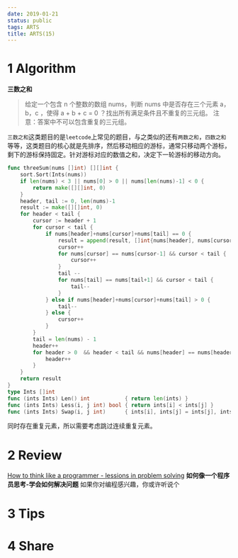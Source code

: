 ```yaml
---
date: 2019-01-21
status: public
tags: ARTS
title: ARTS(15)
---
```

# 1 Algorithm
**三数之和**
> 给定一个包含 n 个整数的数组 nums，判断 nums 中是否存在三个元素 a，b，c ，使得 a + b + c = 0 ？找出所有满足条件且不重复的三元组。
注意：答案中不可以包含重复的三元组。

`三数之和`这类题目的是`leetcode`上常见的题目，与之类似的还有`两数之和`，`四数之和`等等，这类题目的核心就是先排序，然后移动相应的游标，通常只移动两个游标， 剩下的游标保持固定。针对游标对应的数值之和，决定下一轮游标的移动方向。
```go
func threeSum(nums []int) [][]int {
	sort.Sort(Ints(nums))
	if len(nums) < 3 || nums[0] > 0 || nums[len(nums)-1] < 0 {
		return make([][]int, 0)
	}
	header, tail := 0, len(nums)-1
	result := make([][]int, 0)
	for header < tail {
		cursor := header + 1
		for cursor < tail {
			if nums[header]+nums[cursor]+nums[tail] == 0 {
				result = append(result, []int{nums[header], nums[cursor], nums[tail]})
				cursor++
				for nums[cursor] == nums[cursor-1] && cursor < tail {
					cursor++
				}
				tail --
				for nums[tail] == nums[tail+1] && cursor < tail {
					tail--
				}
			} else if nums[header]+nums[cursor]+nums[tail] > 0 {
				tail--
			} else {
				cursor++
			}
		}
		tail = len(nums) - 1
		header++
		for header > 0  && header < tail && nums[header] == nums[header-1]{
			header++
		}
	}
	return result
}
type Ints []int
func (ints Ints) Len() int           { return len(ints) }
func (ints Ints) Less(i, j int) bool { return ints[i] < ints[j] }
func (ints Ints) Swap(i, j int)      { ints[i], ints[j] = ints[j], ints[i] }
```
同时存在重复元素，所以需要考虑跳过连续重复元素。
# 2 Review
[How to think like a programmer - lessions in problem solving](https://medium.freecodecamp.org/how-to-think-like-a-programmer-lessons-in-problem-solving-d1d8bf1de7d2?source=email-b2b9bf6c4b8b-1535364439966-digest.reader------0-49------------------e93d4f2c_b798_4f39_a80d_e1ab2a3eb2ef-1&sectionName=top)
**如何像一个程序员思考-学会如何解决问题**
如果你对编程感兴趣，你或许听说个
# 3 Tips
# 4 Share
